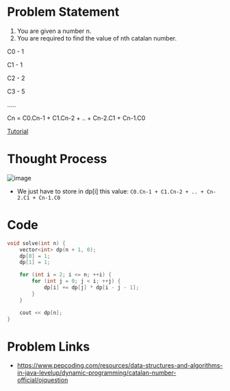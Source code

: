 # Problem Statement
1. You are given a number n.
2. You are required to find the value of nth catalan number.

C0 - 1

C1 - 1

C2 - 2

C3 - 5

.....

Cn = C0.Cn-1 + C1.Cn-2 + .. + Cn-2.C1 + Cn-1.C0

[Tutorial](https://www.youtube.com/watch?v=eUw9A1wsFg8&list=PL-Jc9J83PIiEZvXCn-c5UIBvfT8dA-8EG&index=15)

# Thought Process

![image](https://user-images.githubusercontent.com/10897423/134680523-35e7b85b-f61b-4abc-a08f-07bc0460e26e.png)

- We just have to store in dp[i] this value: `C0.Cn-1 + C1.Cn-2 + .. + Cn-2.C1 + Cn-1.C0`


# Code
```cpp
void solve(int n) {
    vector<int> dp(n + 1, 0);
    dp[0] = 1;
    dp[1] = 1;

    for (int i = 2; i <= n; ++i) {
        for (int j = 0; j < i; ++j) {
            dp[i] += dp[j] * dp[i - j - 1];
        }
    }

    cout << dp[n];
}
```

# Problem Links
- https://www.pepcoding.com/resources/data-structures-and-algorithms-in-java-levelup/dynamic-programming/catalan-number-official/ojquestion

